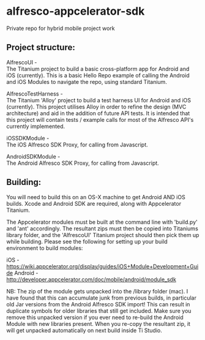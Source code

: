 alfresco-appcelerator-sdk
=========================

Private repo for hybrid mobile project work

Project structure:
------------------

AlfrescoUI  -  
The Titanium project to build a basic cross-platform app for Android and iOS (currently).
This is a basic Hello Repo example of calling the Android and iOS Modules to navigate the repo, using standard Titanium.

AlfrescoTestHarness -   
The Titanium 'Alloy' project to build a test harness UI for Android and iOS (currently).
This project utilises Alloy in order to refine the design (MVC architecture) and aid in the addition of future API tests.
It is intended that this project will contain tests / example calls for most of the Alfresco API's currently implemented.

iOSSDKModule -  
The iOS Alfresco SDK Proxy, for calling from Javascript.

AndroidSDKModule -  
The Android Alfresco SDK Proxy, for calling from Javascript.


Building:
---------

You will need to build this on an OS-X machine to get Android AND iOS builds.  Xcode and Android SDK are required, along with Appcelerator Titanium.

The Appcelerator modules must be built at the command line with 'build.py' and 'ant' accordingly. The resultant zips must then be copied into Titaniums library folder, and the 'AlfrescoUI' Titanium project should then pick them up while building.  Please see the following for setting up your build environment to build modules:

  iOS  -  https://wiki.appcelerator.org/display/guides/iOS+Module+Development+Guide
  Android  -  http://developer.appcelerator.com/doc/mobile/android/module_sdk


NB: The zip of the module gets unpacked into the /library folder (mac).  I have found that this can accumulate junk from previous builds, in particular old Jar versions from the Android Alfresco SDK import!  This can result in duplicate symbols for older libraries that still get included.  Make sure you remove this unpacked version if you ever need to re-build the Android Module with new libraries present.  When you re-copy the resultant zip, it will get unpacked automatically on next build inside Ti Studio.


